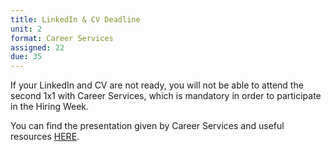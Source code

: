 ```yaml
---
title: LinkedIn & CV Deadline
unit: 2
format: Career Services
assigned: 22
due: 35
---
```



If your LinkedIn and CV are not ready, you will not be able to attend the second 1x1 with Career Services, which is mandatory in order to participate in the Hiring Week.

You can find the presentation given by Career Services and useful resources [HERE](https://drive.google.com/drive/folders/14lhEgwmumnu1Q4Rpt_mlXa3EfN8FOQc0).
